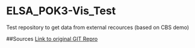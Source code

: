 # ELSA_POK3-Vis_Test
Test repository to get data from external recources (based on CBS demo)

##Sources
[Link to original GIT Repro](https://github.com/statistiekcbs/CBS-Open-Data-v3)
